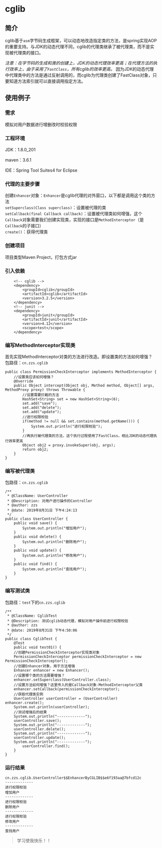 
# cglib

## 简介  
cglib基于`asm`字节码生成框架，可以动态地改造指定类的方法，是spring实现AOP的重要支持。与JDK的动态代理不同，cglib的代理类继承了被代理类，而不是实现被代理类的接口。  

*注意：在字节码的生成和类的创建上，JDK的动态代理效率更高；在代理方法的执行效率上，由于采用了`FastClass`，所有cglib的效率更高。*  因为JDK的动态代理中代理类中的方法是通过反射调用的，而cglib为代理类创建了FastClass对象，只要知道方法索引就可以直接调用指定方法。  

## 使用例子
### 需求
模拟对用户数据进行增删改时校验权限
### 工程环境
JDK：1.8.0_201  

maven：3.6.1  

IDE：Spring Tool Suites4 for Eclipse  

### 代理的主要步骤
创建`Enhancer`对象：`Enhancer`是cglib代理的对外窗口，以下都是调用这个类的方法  
`setSuperclass(Class superclass)`：设置被代理的类  
`setCallback(final Callback callback)`：设置被代理类如何增强，这个`Callback`对象需要我们创建实现类，实现的接口是`MethodInterceptor`（是`Callback`的子接口）  
`create()`：获得代理类


### 创建项目
项目类型Maven Project，打包方式jar
### 引入依赖
		<!-- cglib -->
		<dependency>
			<groupId>cglib</groupId>
			<artifactId>cglib</artifactId>
			<version>3.2.5</version>
		</dependency>
		<!-- junit -->
		<dependency>
			<groupId>junit</groupId>
			<artifactId>junit</artifactId>
			<version>4.12</version>
			<scope>test</scope>
		</dependency>

### 编写MethodInterceptor实现类
首先实现MethodInterceptor对类的方法进行改造。即设置类的方法如何增强？  
包路径：`cn.zzs.cglib`  

	public class PermissionCheckInterceptor implements MethodInterceptor {
		//设置类应该如何增强？
		@Override
		public Object intercept(Object obj, Method method, Object[] args, MethodProxy proxy) throws Throwable {
			//设置需要拦截的方法
			HashSet<String> set = new HashSet<String>(6);
			set.add("save");
			set.add("delete");
			set.add("update");
			//进行权限校验
			if(method != null && set.contains(method.getName())) {
				System.out.println("进行权限校验");
			}
			//再执行被代理类的方法，这个执行过程使用了FastClass，相比JDK的动态代理执行效率更高
			Object obj2 = proxy.invokeSuper(obj, args);
			return obj2;
		}
	}
### 编写被代理类
包路径：`cn.zzs.cglib` 
 
	/**
	 * @ClassName: UserController
	 * @Description: 对用户进行操作的Controller
	 * @author: zzs
	 * @date: 2019年8月31日 下午4:24:13
	 */
	public class UserController {
		public void save() {
			System.out.println("增加用户");
		}
		public void delete() {
			System.out.println("删除用户");
		}
		public void update() {
			System.out.println("修改用户");
		}
		public void find() {
			System.out.println("查找用户");
		}
	}
### 编写测试类
包路径：`test`下的`cn.zzs.cglib`  
  

	/**
	 * @ClassName: CglibTest
	 * @Description: 测试cglib动态代理，模拟对用户操作前进行权限校验
	 * @author: zzs
	 * @date: 2019年8月31日 下午4:50:06
	 */
	public class CglibTest {
	    @Test
		public void test01() {
		//创建PermissionCheckInterceptor实现类对象
		PermissionCheckInterceptor permissionCheckInterceptor = new PermissionCheckInterceptor();  
		//创建Enhancer对象，用于方法增强  
		Enhancer enhancer = new Enhancer();  
		//设置哪个类的方法需要增强？  
		enhancer.setSuperclass(UserController.class);    
		//设置方法如何增强？这里传入的是Callback对象-MethodInterceptor父类 
		enhancer.setCallback(permissionCheckInterceptor); 
		//获取代理类实例
		UserController userController = (UserController) enhancer.create();
		System.out.println(userController);
		//测试增强后的结果  
		System.out.println("-------------");
		userController.save();
		System.out.println("-------------");
		userController.delete();
		System.out.println("-------------");
		userController.update();
		System.out.println("-------------");
			userController.find();
		}
	}

### 运行结果
	cn.zzs.cglib.UserController$$EnhancerByCGLIB$$e6f193aa@7bfcd12c
	-------------
	进行权限校验
	增加用户
	-------------
	进行权限校验
	删除用户
	-------------
	进行权限校验
	修改用户
	-------------
	查找用户


> 学习使我快乐！！
